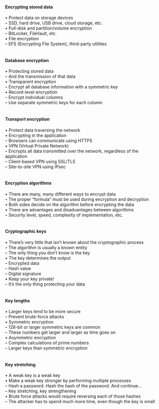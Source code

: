 ####  Encrypting stored data  

• Protect data on storage devices  
– SSD, hard drive, USB drive, cloud storage, etc.  
• Full-disk and partition/volume encryption  
– BitLocker, FileVault, etc.  
• File encryption  
– EFS (Encrypting File System), third-party utilities  
<br>


####  Database encryption  

• Protecting stored data  
– And the transmission of that data  
• Transparent encryption  
– Encrypt all database information with a symmetric key  
• Record-level encryption  
– Encrypt individual columns  
– Use separate symmetric keys for each column  
<br>


####  Transport encryption  

• Protect data traversing the network  
• Encrypting in the application  
– Browsers can communicate using HTTPS  
• VPN (Virtual Private Network)  
– Encrypts all data transmitted over the network, regardless of the application  
– Client-based VPN using SSL/TLS  
– Site-to-site VPN using IPsec  
<br>


####  Encryption algorithms  

• There are many, many different ways to encrypt data  
– The proper “formula” must be used during encryption and decryption  
• Both sides decide on the algorithm before encrypting the data  
• There are advantages and disadvantages between algorithms  
– Security level, speed, complexity of implementation, etc.  
<br>


####  Cryptographic keys  

• There’s very little that isn’t known about the cryptographic process  
– The algorithm is usually a known entity  
– The only thing you don’t know is the key  
• The key determines the output  
– Encrypted data  
– Hash value  
– Digital signature  
• Keep your key private!  
– It’s the only thing protecting your data  
<br>


####  Key lengths  

• Larger keys tend to be more secure  
– Prevent brute-force attacks  
• Symmetric encryption  
– 128-bit or larger symmetric keys are common  
– These numbers get larger and larger as time goes on  
• Asymmetric encryption  
– Complex calculations of prime numbers  
– Larger keys than symmetric encryption  
<br>


####  Key stretching  

• A weak key is a weak key  
• Make a weak key stronger by performing multiple processes  
– Hash a password. Hash the hash of the password. And continue…  
– Key stretching, key strengthening  
• Brute force attacks would require reversing each of those hashes  
– The attacker has to spend much more time, even though the key is small  
